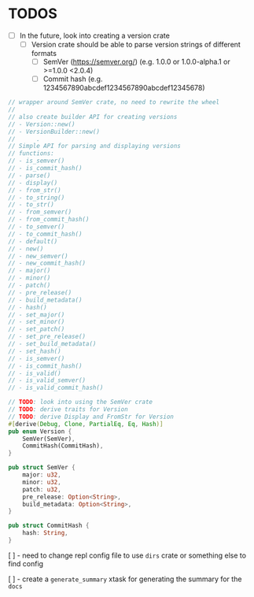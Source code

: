 
# TODOS

- [ ] In the future, look into creating a version crate
  - [ ] Version crate should be able to parse version strings of different formats
    - [ ] SemVer (https://semver.org/) (e.g. 1.0.0 or 1.0.0-alpha.1 or >=1.0.0 <2.0.4)
    - [ ] Commit hash (e.g. 1234567890abcdef1234567890abcdef12345678)

```rust
// wrapper around SemVer crate, no need to rewrite the wheel
//
// also create builder API for creating versions
// - Version::new()
// - VersionBuilder::new()
//      .
// Simple API for parsing and displaying versions
// functions:
// - is_semver()
// - is_commit_hash()
// - parse()
// - display()
// - from_str()
// - to_string()
// - to_str()
// - from_semver()
// - from_commit_hash()
// - to_semver()
// - to_commit_hash()
// - default()
// - new()
// - new_semver()
// - new_commit_hash()
// - major()
// - minor()
// - patch()
// - pre_release()
// - build_metadata()
// - hash()
// - set_major()
// - set_minor()
// - set_patch()
// - set_pre_release()
// - set_build_metadata()
// - set_hash()
// - is_semver()
// - is_commit_hash()
// - is_valid()
// - is_valid_semver()
// - is_valid_commit_hash()

// TODO: look into using the SemVer crate
// TODO: derive traits for Version
// TODO: derive Display and FromStr for Version
#[derive(Debug, Clone, PartialEq, Eq, Hash)]
pub enum Version {
    SemVer(SemVer),
    CommitHash(CommitHash),
}

pub struct SemVer {
    major: u32,
    minor: u32,
    patch: u32,
    pre_release: Option<String>,
    build_metadata: Option<String>,
}

pub struct CommitHash {
    hash: String,
}

```

[ ] - need to change repl config file to use `dirs` crate or something else to find config

[ ] - create a `generate_summary` xtask for generating the summary for the `docs`
